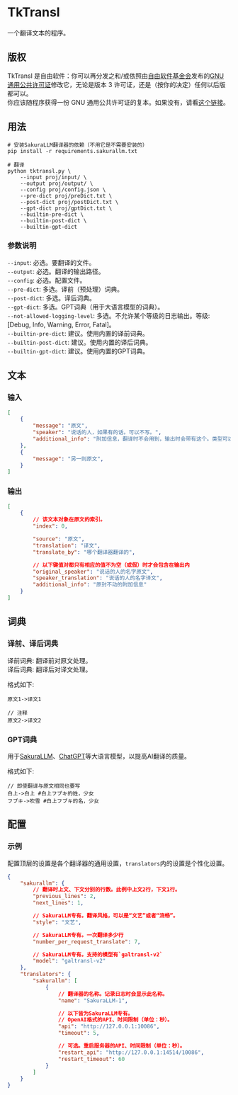 # TkTransl

一个翻译文本的程序。

## 版权

TkTransl 是自由软件：你可以再分发之和/或依照由[自由软件基金会](https://www.fsf.org/)发布的[GNU 通用公共许可证](https://www.gnu.org/licenses/gpl-3.0.html)修改它，无论是版本 3 许可证，还是（按你的决定）任何以后版都可以。  
你应该随程序获得一份 GNU 通用公共许可证的复本。如果没有，请看[这个链接](https://www.gnu.org/licenses/)。

## 用法

```shell
# 安装SakuraLLM翻译器的依赖（不用它是不需要安装的）
pip install -r requirements.sakurallm.txt

# 翻译
python tktransl.py \
    --input proj/input/ \
    --output proj/output/ \
    --config proj/config.json \
    --pre-dict proj/preDict.txt \
    --post-dict proj/postDict.txt \
    --gpt-dict proj/gptDict.txt \
    --builtin-pre-dict \
    --builtin-post-dict \
    --builtin-gpt-dict
```

### 参数说明

`--input`: 必选。要翻译的文件。  
`--output`: 必选。翻译的输出路径。  
`--config`: 必选。配置文件。  
`--pre-dict`: 多选。译前（预处理）词典。  
`--post-dict`: 多选。译后词典。  
`--gpt-dict`: 多选。GPT词典（用于大语言模型的词典）。  
`--not-allowed-logging-level`: 多选。不允许某个等级的日志输出。等级: [Debug, Info, Warning, Error, Fatal]。  
`--builtin-pre-dict`: 建议。使用内置的译前词典。  
`--builtin-post-dict`: 建议。使用内置的译后词典。  
`--builtin-gpt-dict`: 建议。使用内置的GPT词典。  

## 文本

### 输入

```json
[
    {
        "message": "原文",
        "speaker": "说话的人，如果有的话。可以不写。",
        "additional_info": "附加信息，翻译时不会用到，输出时会带有这个。类型可以是字符串、数值、列表、字典等等都行。"
    },
    {
        "message": "另一则原文",
    }
]
```

### 输出

```json
[
    {
        // 该文本对象在原文的索引。
        "index": 0,

        "source": "原文",
        "translation": "译文",
        "translate_by": "哪个翻译器翻译的",

        // 以下键值对都只有相应的值不为空（或假）时才会包含在输出内
        "original_speaker": "说话的人的名字原文",
        "speaker_translation": "说话的人的名字译文",
        "additional_info": "原封不动的附加信息"
    }
]
```

## 词典

### 译前、译后词典

译前词典: 翻译前对原文处理。  
译后词典: 翻译后对译文处理。

格式如下:

```text
原文1->译文1

// 注释
原文2->译文2
```

### GPT词典

用于[SakuraLLM](https://github.com/SakuraLLM/SakuraLLM)、[ChatGPT](https://chat.openai.com/)等大语言模型，以提高AI翻译的质量。

格式如下:

```text
// 即使翻译与原文相同也要写
白上->白上 #白上フブキ的姓，少女
フブキ->吹雪 #白上フブキ的名，少女
```

## 配置

### 示例

配置顶层的设置是各个翻译器的通用设置，`translators`内的设置是个性化设置。

```json
{
    "sakurallm": {
        // 翻译时上文、下文分别的行数。此例中上文2行，下文1行。
        "previous_lines": 2,
        "next_lines": 1,

        // SakuraLLM专有。翻译风格，可以是“文艺”或者“流畅”。
        "style": "文艺",

        // SakuraLLM专有。一次翻译多少行
        "number_per_request_translate": 7,

        // SakuraLLM专有。支持的模型有`galtransl-v2`
        "model": "galtransl-v2"
    },
    "translators": {
        "sakurallm": [
            {
                // 翻译器的名称。记录日志时会显示此名称。
                "name": "SakuraLLM-1",

                // 以下皆为SakuraLLM专有。
                // OpenAI格式的API、时间限制（单位：秒）。
                "api": "http://127.0.0.1:10086", 
                "timeout": 5,

                // 可选。重启服务器的API、时间限制（单位：秒）。
                "restart_api": "http://127.0.0.1:14514/10086",
                "restart_timeout": 60
            }
        ]
    }
}
```
